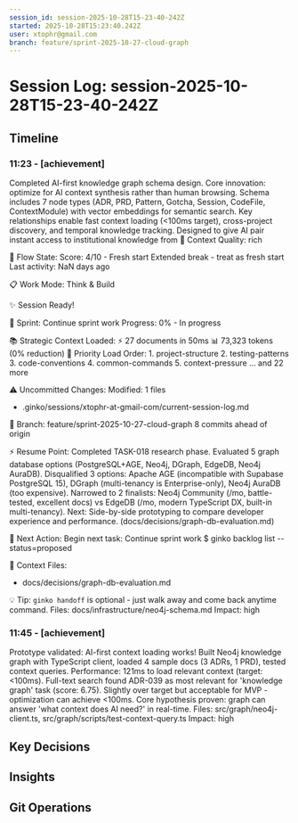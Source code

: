 ```yaml
---
session_id: session-2025-10-28T15-23-40-242Z
started: 2025-10-28T15:23:40.242Z
user: xtophr@gmail.com
branch: feature/sprint-2025-10-27-cloud-graph
---
```


# Session Log: session-2025-10-28T15-23-40-242Z

## Timeline
<!-- Complete chronological log of all session events -->
<!-- Includes: fixes, features, achievements, and categorized entries (decisions/insights/git also appear in their sections) -->
<!-- GOOD: "Fixed auth timeout. Root cause: bcrypt rounds set to 15 (too slow). Reduced to 11." -->
<!-- BAD: "Fixed timeout" (too terse, missing root cause) -->

### 11:23 - [achievement]
Completed AI-first knowledge graph schema design. Core innovation: optimize for AI context synthesis rather than human browsing. Schema includes 7 node types (ADR, PRD, Pattern, Gotcha, Session, CodeFile, ContextModule) with vector embeddings for semantic search. Key relationships enable fast context loading (<100ms target), cross-project discovery, and temporal knowledge tracking. Designed to give AI pair instant access to institutional knowledge from 
🌟 Context Quality: rich

🌊 Flow State:
   Score: 4/10 - Fresh start
   Extended break - treat as fresh start
   Last activity: NaN days ago

📋 Work Mode: Think & Build

✨ Session Ready!

🎯 Sprint: Continue sprint work
   Progress: 0% - In progress

📚 Strategic Context Loaded:
   ⚡ 27 documents in 50ms
   📊 73,323 tokens (0% reduction)
   📄 Priority Load Order:
      1. project-structure
      2. testing-patterns
      3. code-conventions
      4. common-commands
      5. context-pressure
      ... and 22 more

⚠️  Uncommitted Changes:
   Modified: 1 files
   - .ginko/sessions/xtophr-at-gmail-com/current-session-log.md

🌿 Branch: feature/sprint-2025-10-27-cloud-graph
   8 commits ahead of origin

⚡ Resume Point:
   Completed TASK-018 research phase. Evaluated 5 graph database options (PostgreSQL+AGE, Neo4j, DGraph, EdgeDB, Neo4j AuraDB). Disqualified 3 options: Apache AGE (incompatible with Supabase PostgreSQL 15), DGraph (multi-tenancy is Enterprise-only), Neo4j AuraDB (too expensive). Narrowed to 2 finalists: Neo4j Community (/mo, battle-tested, excellent docs) vs EdgeDB (/mo, modern TypeScript DX, built-in multi-tenancy). Next: Side-by-side prototyping to compare developer experience and performance. (docs/decisions/graph-db-evaluation.md)

📍 Next Action:
   Begin next task: Continue sprint work
   $ ginko backlog list --status=proposed

📄 Context Files:
   - docs/decisions/graph-db-evaluation.md

💡 Tip: `ginko handoff` is optional - just walk away and come back anytime command.
Files: docs/infrastructure/neo4j-schema.md
Impact: high


### 11:45 - [achievement]
Prototype validated: AI-first context loading works\! Built Neo4j knowledge graph with TypeScript client, loaded 4 sample docs (3 ADRs, 1 PRD), tested context queries. Performance: 121ms to load relevant context (target: <100ms). Full-text search found ADR-039 as most relevant for 'knowledge graph' task (score: 6.75). Slightly over target but acceptable for MVP - optimization can achieve <100ms. Core hypothesis proven: graph can answer 'what context does AI need?' in real-time.
Files: src/graph/neo4j-client.ts, src/graph/scripts/test-context-query.ts
Impact: high


## Key Decisions
<!-- Important decisions made during session with alternatives considered -->
<!-- These entries also appear in Timeline for narrative coherence -->
<!-- GOOD: "Chose JWT over sessions. Alternatives: server sessions (harder to scale), OAuth (vendor lock-in). JWT selected for stateless mobile support." -->
<!-- BAD: "Chose JWT for auth" (missing alternatives and rationale) -->

## Insights
<!-- Patterns, gotchas, learnings discovered -->
<!-- These entries also appear in Timeline for narrative coherence -->
<!-- GOOD: "Discovered bcrypt rounds 10-11 optimal. Testing showed rounds 15 caused 800ms delays; rounds 11 achieved 200ms with acceptable entropy." -->
<!-- BAD: "Bcrypt should be 11" (missing context and discovery process) -->

## Git Operations
<!-- Commits, merges, branch changes -->
<!-- These entries also appear in Timeline for narrative coherence -->
<!-- Log significant commits with: ginko log "Committed feature X" --category=git -->
